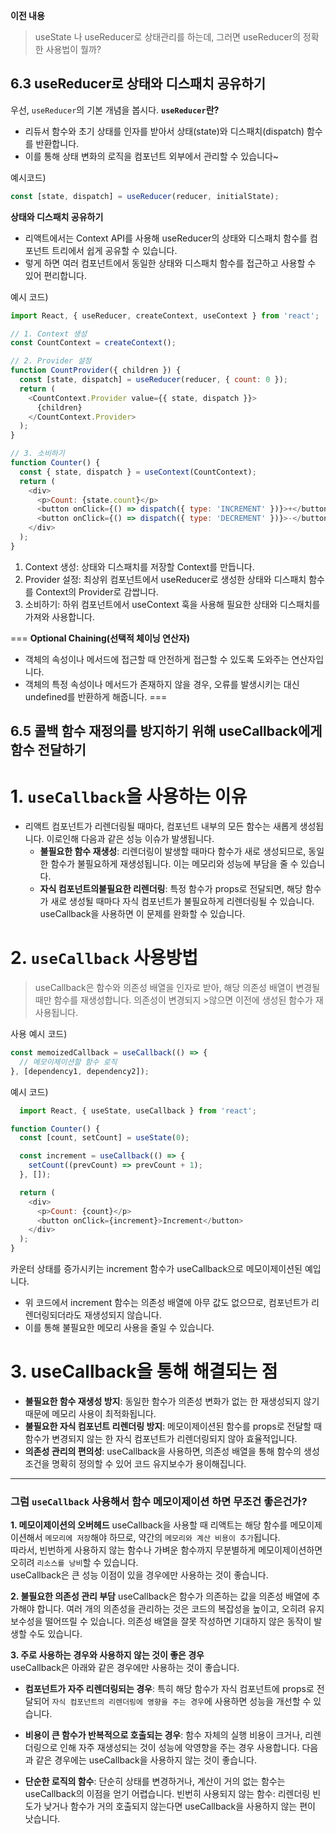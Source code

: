 **이전 내용**
> useState 나  useReducer로 상태관리를 하는데, 그러면 useReducer의 정확한 사용법이 뭘까?

## 6.3 useReducer로 상태와 디스패치 공유하기

우선, `useReducer`의 기본 개념을 봅시다.
**`useReducer`란?** 
- 리듀서 함수와 초기 상태를 인자를 받아서 상태(state)와 디스패치(dispatch) 함수를 반환합니다.
- 이를 통해 상태 변화의 로직을 컴포넌트 외부에서 관리할 수 있습니다~

예시코드)
```javascript
const [state, dispatch] = useReducer(reducer, initialState);
```
**상태와 디스패치 공유하기**
- 리액트에서는 Context API를 사용해 useReducer의 상태와 디스패치 함수를 컴포넌트 트리에서 쉽게 공유할 수 있습니다.
- 렇게 하면 여러 컴포넌트에서 동일한 상태와 디스패치 함수를 접근하고 사용할 수 있어 편리합니다.

예시 코드)
```javascript
import React, { useReducer, createContext, useContext } from 'react';

// 1. Context 생성
const CountContext = createContext();

// 2. Provider 설정
function CountProvider({ children }) {
  const [state, dispatch] = useReducer(reducer, { count: 0 });
  return (
    <CountContext.Provider value={{ state, dispatch }}>
      {children}
    </CountContext.Provider>
  );
}

// 3. 소비하기
function Counter() {
  const { state, dispatch } = useContext(CountContext);
  return (
    <div>
      <p>Count: {state.count}</p>
      <button onClick={() => dispatch({ type: 'INCREMENT' })}>+</button>
      <button onClick={() => dispatch({ type: 'DECREMENT' })}>-</button>
    </div>
  );
}
```
1. Context 생성: 상태와 디스패치를 저장할 Context를 만듭니다.
2. Provider 설정: 최상위 컴포넌트에서 useReducer로 생성한 상태와 디스패치 함수를 Context의 Provider로 감쌉니다.
3. 소비하기: 하위 컴포넌트에서 useContext 훅을 사용해 필요한 상태와 디스패치를 가져와 사용합니다.

===
**Optional Chaining(선택적 체이닝 연산자)**
- 객체의 속성이나 메서드에 접근할 때 안전하게 접근할 수 있도록 도와주는 연산자입니다.
- 객체의 특정 속성이나 메서드가 존재하지 않을 경우, 오류를 발생시키는 대신 undefined를 반환하게 해줍니다.
===

## 6.5 콜백 함수 재정의를 방지하기 위해 useCallback에게 함수 전달하기
# 1. `useCallback`을 사용하는 이유
- 리액트 컴포넌트가 리렌더링될 때마다, 컴포넌트 내부의 모든 함수는 새롭게 생성됩니다. 이로인해 다음과 같은 성능 이슈가 발생됩니다.
  - **불필요한 함수 재생성**: 리렌더링이 발생할 때마다 함수가 새로 생성되므로, 동일한 함수가 불필요하게 재생성됩니다. 이는 메모리와 성능에 부담을 줄 수 있습니다.
  - **자식 컴포넌트의불필요한 리렌더링**: 특정 함수가 props로 전달되면, 해당 함수가 새로 생성될 때마다 자식 컴포넌트가 불필요하게 리렌더링될 수 있습니다. useCallback을 사용하면 이 문제를 완화할 수 있습니다.

# 2. `useCallback` 사용방법
>useCallback은 함수와 의존성 배열을 인자로 받아, 해당 의존성 배열이 변경될 때만 함수를 재생성합니다. 의존성이 변경되지 >않으면 이전에 생성된 함수가 재사용됩니다.

사용 예시 코드)
```javascript
const memoizedCallback = useCallback(() => {
  // 메모이제이션할 함수 로직
}, [dependency1, dependency2]);
```

예시 코드)
```javascript
  import React, { useState, useCallback } from 'react';

function Counter() {
  const [count, setCount] = useState(0);

  const increment = useCallback(() => {
    setCount((prevCount) => prevCount + 1);
  }, []);

  return (
    <div>
      <p>Count: {count}</p>
      <button onClick={increment}>Increment</button>
    </div>
  );
}

```
 카운터 상태를 증가시키는 increment 함수가 useCallback으로 메모이제이션된 예입니다.
 - 위 코드에서 increment 함수는 의존성 배열에 아무 값도 없으므로, 컴포넌트가 리렌더링되더라도 재생성되지 않습니다.
 - 이를 통해 불필요한 메모리 사용을 줄일 수 있습니다.

# 3. useCallback을 통해 해결되는 점
- **불필요한 함수 재생성 방지**: 동일한 함수가 의존성 변화가 없는 한 재생성되지 않기 때문에 메모리 사용이 최적화됩니다.
- **불필요한 자식 컴포넌트 리렌더링 방지**: 메모이제이션된 함수를 props로 전달할 때 함수가 변경되지 않는 한 자식 컴포넌트가 리렌더링되지 않아 효율적입니다.
- **의존성 관리의 편의성**: useCallback을 사용하면, 의존성 배열을 통해 함수의 생성 조건을 명확히 정의할 수 있어 코드 유지보수가 용이해집니다.

---
### 그럼 `useCallback` 사용해서 함수 메모이제이션 하면 무조건 좋은건가?
**1. 메모이제이션의 오버헤드**
useCallback을 사용할 때 리액트는 해당 함수를 메모이제이션해서 `메모리에 저장`해야 하므로, 약간의 `메모리와 계산 비용이 추가`됩니다.       
따라서, 빈번하게 사용하지 않는 함수나 가벼운 함수까지 무분별하게 메모이제이션하면 오히려 `리소스를 낭비`할 수 있습니다.     
useCallback은 큰 성능 이점이 있을 경우에만 사용하는 것이 좋습니다.

**2. 불필요한 의존성 관리 부담**
useCallback은 함수가 의존하는 값을 의존성 배열에 추가해야 합니다. 여러 개의 의존성을 관리하는 것은 코드의 복잡성을 높이고, 오히려 유지보수성을 떨어뜨릴 수 있습니다. 의존성 배열을 잘못 작성하면 기대하지 않은 동작이 발생할 수도 있습니다.

**3. 주로 사용하는 경우와 사용하지 않는 것이 좋은 경우**    
useCallback은 아래와 같은 경우에만 사용하는 것이 좋습니다.
- **컴포넌트가 자주 리렌더링되는 경우**: 특히 해당 함수가 자식 컴포넌트에 props로 전달되어 `자식 컴포넌트의 리렌더링에 영향을 주는 경우`에 사용하면 성능을 개선할 수 있습니다.
- **비용이 큰 함수가 반복적으로 호출되는 경우**: 함수 자체의 실행 비용이 크거나, 리렌더링으로 인해 자주 재생성되는 것이 성능에 악영향을 주는 경우 사용합니다.
다음과 같은 경우에는 useCallback을 사용하지 않는 것이 좋습니다.

- **단순한 로직의 함수**: 단순히 상태를 변경하거나, 계산이 거의 없는 함수는 useCallback의 이점을 얻기 어렵습니다.
빈번히 사용되지 않는 함수: 리렌더링 빈도가 낮거나 함수가 거의 호출되지 않는다면 useCallback을 사용하지 않는 편이 낫습니다.

